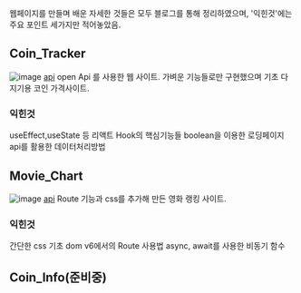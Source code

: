 웹페이지를 만들며 배운 자세한 것들은 모두 블로그를 통해 정리하였으며, '익힌것'에는 주요 포인트 세가지만 적어놓았음.

## Coin_Tracker
![image](https://user-images.githubusercontent.com/83907810/160234372-28e08fdf-a998-467f-abd8-0fcaa876e046.png)
[api]("https://api.coinpaprika.com/v1/tickers")
open Api 를 사용한 웹 사이트. 가벼운 기능들로만 구현했으며 기초 다지기용 코인 가격사이트.

### 익힌것
useEffect,useState 등 리액트 Hook의 핵심기능들
boolean을 이용한 로딩페이지
api를 활용한 데이터처리방법

## Movie_Chart
![image](https://user-images.githubusercontent.com/83907810/160234641-bc2957d1-d691-4834-8c9b-83a99f783d07.png)
[api](https://yts.mx/api/v2/list_movies.json?minimum_rating=9&sort_by=year)
Route 기능과 css를 추가해 만든 영화 랭킹 사이트.

### 익힌것
간단한 css 기초
dom v6에서의 Route 사용법
async, await를 사용한 비동기 함수

## Coin_Info(준비중)

